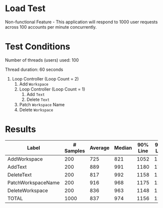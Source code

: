 # Load Test
Non-functional Feature - This application will respond to 1000 user requests across 100 accounts per minute concurrently.

# Test Conditions
Number of threads (users) used: 100

Thread duration: 60 seconds
1. Loop Controller (Loop Count = 2)
    1. Add ```Workspace```
    2. Loop Controller (Loop Count = 1)
        1. Add ```Text```
        2. Delete ```Text```
    3. Patch ```Workspace``` Name
    4. Delete ```Workspace```

# Results
| Label              | # Samples | Average | Median  | 90% Line |  95% Line  | 99% Line | Min | Max  | Error % | Throughput  | Received KB/sec | Sent KB/sec |
| ------------------ | --------- | ------- | ------- | -------- | ---------- | -------- | --- | -----| ------- | ----------- | --------------- | ----------- |
| AddWorkspace       | 200       | 725     | 821     | 1052     | 1172       | 1800     | 57  | 1812 | 0.00%   | 24.667      | 9.56            | 5.76        |
| AddText            | 200       | 889     | 991     | 1180     | 1792       | 1810     | 60  | 1905 | 0.00%   | 24.37538    | 9.88            | 6.85        |
| DeleteText         | 200       | 817     | 992     | 1158     | 1180       | 1212     | 56  | 1281 | 0.00%   | 22.29406    | 6.12            | 4.27        |
| PatchWorkspaceName | 200       | 916     | 968     | 1175     | 1278       | 1829     | 63  | 1838 | 0.00%   | 20.27781    | 7.86            | 4.63        |
| DeleteWorkspace    | 200       | 836     | 963     | 1148     | 1179       | 1806     | 57  | 1903 | 0.00%   | 20.29839    | 7.91            | 4.12        |
| TOTAL              | 1000      | 837     | 974     | 1156     | 1204       | 1810     | 56  | 1905 | 0.00%   | 98.32842    | 36.27           | 22.37       |
